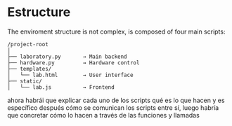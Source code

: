 # Estructure
The enviroment structure is not complex, is composed of four main scripts:
```
/project-root
│
├── laboratory.py       → Main backend
├── hardware.py         → Hardware control
├── templates/
│   └── lab.html        → User interface
├── static/
│   └── lab.js          → Frontend
```
ahora habrái que explicar cada uno de los scripts qué es lo que hacen y es específico después cómo se comunican los scripts entre sí, luego habría que concretar cómo lo hacen a través de las funciones y llamadas